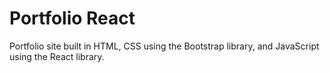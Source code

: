 # Portfolio React

Portfolio site built in HTML, CSS using the Bootstrap library, and JavaScript using the React library. 